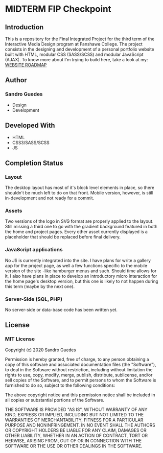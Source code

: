 # MIDTERM FIP Checkpoint

## Introduction
This is a repository for the Final Integrated Project for the third term of the Interactive Media Design program at Fanshawe College.
The project consists in the designing and development of a personal portfolio website built with HTML, modular CSS (SASS/SCSS) and modular JavaScript (AJAX). To know more about I'm trying to build here, take a look at my: [WEBSITE ROADMAP](https://docs.google.com/document/d/1p99JtoalMNS0GLVIcETt6pV3v1dQenOZLb30loZ-3BA/edit?usp=sharing)

## Author
### Sandro Guedes
* Design
* Development

## Developed With

* HTML
* CSS3/SASS/SCSS
* JS

## Completion Status

### Layout
The desktop layout has most of it's block level elements in place, so there shouldn't be much left to do on that front. Mobile version, however, is still in-development and not ready for a commit.

### Assets
Two versions of the logo in SVG format are properly applied to the layout. Still missing a third one to go with the gradient background featured in both the home and project pages.
Every other asset currently displayed is a placeholder that should be replaced before final delivery.

### JavaScript applications
No JS is currently integrated into the site. I have plans for write a gallery app for the project page, as well a few functions specific to the mobile version of the site -like hamburger menus and such. Should time allows for it, I also have plans in place to develop an introductory micro interaction for the home page's desktop version, but this one is likely to not happen during this term (maybe by the next one).

### Server-Side (SQL, PHP)
No server-side or data-base code has been written yet.


## License
### MIT License

Copyright (c) 2020 Sandro Guedes

Permission is hereby granted, free of charge, to any person obtaining a copy of this software and associated documentation files (the "Software"), to deal in the Software without restriction, including without limitation the rights to use, copy, modify, merge, publish, distribute, sublicense, and/or sell copies of the Software, and to permit persons to whom the Software is furnished to do so, subject to the following conditions:

The above copyright notice and this permission notice shall be included in all copies or substantial portions of the Software.

THE SOFTWARE IS PROVIDED "AS IS", WITHOUT WARRANTY OF ANY KIND, EXPRESS OR IMPLIED, INCLUDING BUT NOT LIMITED TO THE WARRANTIES OF MERCHANTABILITY, FITNESS FOR A PARTICULAR PURPOSE AND NONINFRINGEMENT. IN NO EVENT SHALL THE AUTHORS OR COPYRIGHT HOLDERS BE LIABLE FOR ANY CLAIM, DAMAGES OR OTHER LIABILITY, WHETHER IN AN ACTION OF CONTRACT, TORT OR HERWISE, ARISING FROM, OUT OF OR IN CONNECTION WITH THE SOFTWARE OR THE USE OR OTHER DEALINGS IN THE SOFTWARE.
